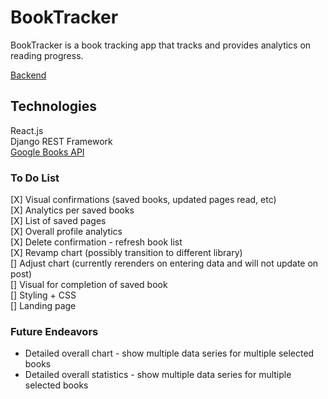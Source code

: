 # BookTracker

BookTracker is a book tracking app that tracks and provides analytics on reading progress.

[Backend](https://github.com/zhaoj1/book_tracker_backend)

## Technologies

React.js    
Django REST Framework    
[Google Books API](https://developers.google.com/books)    

### To Do List

[X] Visual confirmations (saved books, updated pages read, etc)     
[X] Analytics per saved books   
[X] List of saved pages    
[X] Overall profile analytics     
[X] Delete confirmation - refresh book list    
[X] Revamp chart (possibly transition to different library)    
[] Adjust chart (currently rerenders on entering data and will not update on post)    
[] Visual for completion of saved book    
[] Styling + CSS    
[] Landing page     

### Future Endeavors

- Detailed overall chart - show multiple data series for multiple selected books     
- Detailed overall statistics - show multiple data series for multiple selected books     
